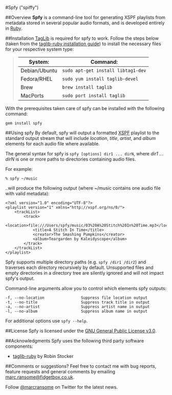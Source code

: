 #Spfy ("spiffy")

##Overview
**Spfy** is a command-line tool for generating XSPF playlists from metadata stored in several popular audio formats, and is developed entirely in [Ruby](http://www.ruby-lang.org/).

##Installation
[TagLib](http://developer.kde.org/~wheeler/taglib.html) is required for spfy to work.  Follow the steps below (taken from the [taglib-ruby installation guide](http://robinst.github.com/taglib-ruby/)) to install the necessary files for your respective system type:

> | System:       |  Command:                          |
> |---------------|------------------------------------|
> | Debian/Ubuntu | `sudo apt-get install libtag1-dev` |
> | Fedora/RHEL   | `sudo yum install taglib-devel`    |
> | Brew          | `brew install taglib`              |
> | MacPorts      | `sudo port install taglib`         |

With the prerequisites taken care of spfy can be installed with the following command:

	gem install spfy
	
##Using spfy
By default, spfy will output a formatted [XSPF](http://xspf.org/) playlist to the standard output stream that will include _location_, _title_, _artist_, and _album_ elements for each audio file where available.

The general syntax for spfy is `spfy [options] dir1 ... dirN`, where _dir1 ... dirN_ is one or more paths to directories containing audio files.

For example:

	% spfy ~/music
	
..will produce the following output (where ~/music contains one audio file with valid metadata):

	<?xml version="1.0" encoding="UTF-8"?>
	<playlist version="1" xmlns="http://xspf.org/ns/0/">
		<trackList>
			<track>
				<location>file:///Users/spfy/music/03%20A%20Stitch%20In%20Time.mp3</location>
				<title>A Stitch In Time</title>
				<creator>The Smashing Pumpkins</creator>
				<album>Teargarden by Kaleidyscope</album>
			</track>
		</trackList>
	</playlist>
	
Spfy supports multiple directory paths (e.g. `spfy /dir1 /dir2`) and traverses each directory recursively by default.  Unsupported files and empty directories in a directory tree are silently ignored and will not impact spfy's output.

Command-line arguments allow you to control which elements spfy outputs:

    -f, --no-location                Suppress file location output
    -t, --no-title                   Suppress track title in output
    -a, --no-artist                  Suppress artist name in output
    -l, --no-album                   Suppress album name in output

For additional options use `spfy --help`.

##License
Spfy is licensed under the [GNU General Public License v3.0](http://www.gnu.org/licenses/gpl.html).

##Acknowledgments
Spfy uses the following third party software components:
 
* [taglib-ruby](http://robinst.github.com/taglib-ruby/) by Robin Stocker

##Comments or suggestions?
Feel free to contact me with bug reports, feature requests and general comments by emailing [marc.ransome@fidgetbox.co.uk](marc.ransome@fidgetbox.co.uk).

Follow [@marcransome](http://www.twitter.com/marcransome) on Twitter for the latest news.
